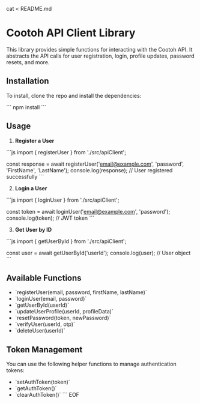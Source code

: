 cat <<EOF > README.md
# Cootoh API Client Library

This library provides simple functions for interacting with the Cootoh API. It abstracts the API calls for user registration, login, profile updates, password resets, and more.

## Installation

To install, clone the repo and install the dependencies:

\`\`\`
npm install
\`\`\`

## Usage

1. **Register a User**

\`\`\`js
import { registerUser } from './src/apiClient';

const response = await registerUser('email@example.com', 'password', 'FirstName', 'LastName');
console.log(response);  // User registered successfully
\`\`\`

2. **Login a User**

\`\`\`js
import { loginUser } from './src/apiClient';

const token = await loginUser('email@example.com', 'password');
console.log(token);  // JWT token
\`\`\`

3. **Get User by ID**

\`\`\`js
import { getUserById } from './src/apiClient';

const user = await getUserById('userId');
console.log(user);  // User object
\`\`\`

## Available Functions

- \`registerUser(email, password, firstName, lastName)\`
- \`loginUser(email, password)\`
- \`getUserById(userId)\`
- \`updateUserProfile(userId, profileData)\`
- \`resetPassword(token, newPassword)\`
- \`verifyUser(userId, otp)\`
- \`deleteUser(userId)\`

## Token Management

You can use the following helper functions to manage authentication tokens:

- \`setAuthToken(token)\`
- \`getAuthToken()\`
- \`clearAuthToken()\`
\`\`\`
EOF

